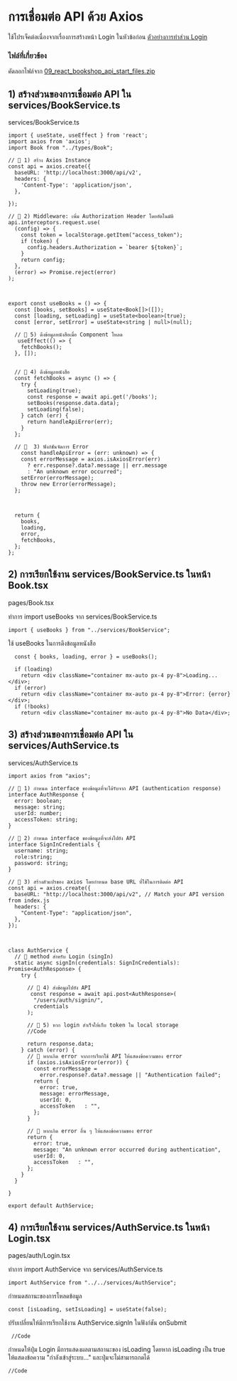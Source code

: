 # การเชื่อมต่อ API ด้วย Axios 

ใช้โปรเจ็คต่อเนื่องจากเรื่องการสร้างหน้า Login ในหัวข้อก่อน [ตัวอย่างการทำส่วน Login](08_login_form.md)

### ไฟล์ที่เกี่ยวข้อง

คัดลอกไฟล์จาก [09_react_bookshop_api_start_files.zip](files/09_react_bookshop_api_start_files.zip)

## 1) สร้างส่วนของการเชื่อมต่อ API ใน services/BookService.ts

services/BookService.ts
```
import { useState, useEffect } from 'react';
import axios from 'axios';
import Book from "../types/Book";

// 📌 1) สร้าง Axios Instance
const api = axios.create({
  baseURL: 'http://localhost:3000/api/v2',
  headers: {
    'Content-Type': 'application/json',
  },
  
});

// 📌 2) Middleware: เพิ่ม Authorization Header โดยอัตโนมัติ
api.interceptors.request.use(
  (config) => {
    const token = localStorage.getItem("access_token");
    if (token) {
      config.headers.Authorization = `bearer ${token}`;
    }
    return config;
  },
  (error) => Promise.reject(error)
);



export const useBooks = () => {
  const [books, setBooks] = useState<Book[]>([]);
  const [loading, setLoading] = useState<boolean>(true);
  const [error, setError] = useState<string | null>(null);

  // 📌 5) ดึงข้อมูลหนังสือเมื่อ Component โหลด
   useEffect(() => {
    fetchBooks();
  }, []);


  // 📌 4) ดึงข้อมูลหนังสือ
  const fetchBooks = async () => {
    try {
      setLoading(true);
      const response = await api.get('/books');
      setBooks(response.data.data);
      setLoading(false);
    } catch (err) {
      return handleApiError(err);
    }
  };

  // 📌  3) ฟังก์ชันจัดการ Error
    const handleApiError = (err: unknown) => {
    const errorMessage = axios.isAxiosError(err)
      ? err.response?.data?.message || err.message
      : "An unknown error occurred";
    setError(errorMessage);
    throw new Error(errorMessage);
  };
  
  

  return { 
    books, 
    loading, 
    error, 
    fetchBooks, 
  };
};
```
## 2) การเรียกใช้งาน services/BookService.ts ในหน้า Book.tsx

pages/Book.tsx

ทำการ import useBooks จาก services/BookService.ts
```
import { useBooks } from "../services/BookService";
```

ใช้ useBooks ในการดึงข้อมูลหนังสือ
```  
  const { books, loading, error } = useBooks();

  if (loading)
    return <div className="container mx-auto px-4 py-8">Loading...</div>;
  if (error)
    return <div className="container mx-auto px-4 py-8">Error: {error}</div>;
  if (!books)
    return <div className="container mx-auto px-4 py-8">No Data</div>;
```

## 3) สร้างส่วนของการเชื่อมต่อ API ใน services/AuthService.ts

services/AuthService.ts
```
import axios from "axios";

// 📌 1) กำหนด interface ของข้อมูลที่จะได้รับจาก API (authentication response)
interface AuthResponse {
  error: boolean;
  message: string;
  userId: number;
  accessToken: string;
}

// 📌 2) กำหนด interface ของข้อมูลที่จะส่งไปยัง API 
interface SignInCredentials {
  username: string;
  role:string;
  password: string;
}

// 📌 3) สร้างตัวแปรของ axios โดยกำหนด base URL ที่ใช้ในการติดต่อ API
const api = axios.create({
  baseURL: "http://localhost:3000/api/v2", // Match your API version from index.js
  headers: {
    "Content-Type": "application/json",
  },
});



class AuthService {
  // 📌 method สำหรับ Login (singIn)
  static async signIn(credentials: SignInCredentials): Promise<AuthResponse> {
    try {

      // 📌 4) ส่งข้อมูลไปยัง API
       const response = await api.post<AuthResponse>(
        "/users/auth/signin/",
        credentials
      );

      // 📌 5) หาก login สำเร็จให้เก็บ token ใน local storage
      //Code

      return response.data;
    } catch (error) {
      // 📌 หากเกิด error จากการเรียกใช้ API ให้แสดงข้อความของ error 
      if (axios.isAxiosError(error)) {
        const errorMessage =
          error.response?.data?.message || "Authentication failed";
        return {
          error: true,
          message: errorMessage,
          userId: 0,
          accessToken   : "",
        };
      }

      // 📌 หากเกิด error อื่น ๆ ให้แสดงข้อความของ error 
      return {
        error: true,
        message: "An unknown error occurred during authentication",
        userId: 0,
        accessToken   : "",
      };
    }
  }

}

export default AuthService;
```

## 4) การเรียกใช้งาน services/AuthService.ts ในหน้า Login.tsx

pages/auth/Login.tsx

ทำการ import AuthService จาก services/AuthService.ts
```
import AuthService from "../../services/AuthService";
```


กำหนดสถานะของการโหลดข้อมูล
```
const [isLoading, setIsLoading] = useState(false);
```

ปรับเปลี่ยนให้มีการเรียกใช้งาน AuthService.signIn ในฟังก์ชัน onSubmit
```
 //Code
```  
  
กำหนดให้ปุ่ม Login มีการแสดงผลตามสถานะของ isLoading โดยหาก isLoading เป็น true ให้แสดงข้อความ "กำลังเข้าสู่ระบบ..." และปุ่มจะไม่สามารถกดได้
```
//Code
```

